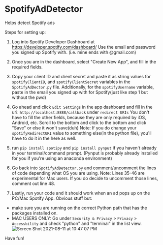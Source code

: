 # SpotifyAdDetector
Helps detect Spotify ads

Steps for setting up: 
1. Log into Spotify Developer Dashboard at https://developer.spotify.com/dashboard/
Use the email and password you signed up Spotify with. (i.e. mine ends with @gmail.com)

2. Once you are in the dashboard, select "Create New App", and fill in the required fields.

3. Copy your client ID and client secret and paste it as string values for `spotifyClientID`, and `spotifyClientSecret` variables in the `SpotifyAdDector.py` file.
Additionally, for the `spotifyUsername` variable, paste in the email you signed up with for Spotify(just like step 1 but without the pwd)

4. Go ahead and click `Edit Settings` in the app dashboard and fill in the uri: `http://localhost:8888/callback` under `redirect URIs` 
You don't have to fill the other fields, because they are only required by iOS, Android, etc.
Scroll to the bottom and click to the bottom and click "Save" or else it won't save(duh)
  Note: If you do change your `spotifyRedirectURI` value to something else(in the python file), you'll have to do it in the here as well.

5. run `pip install spotipy` and `pip install pynput` if you haven't already in your terminal/command prompt. (Pynput is probably already installed for you if        you're using an anaconda environment)

6. Go back into `SpotifyAdDetector.py` and comment/uncomment the lines of code depending what OS you are using.
  Note: Lines 35-46 are experimental for Mac users. If you do decide to uncomment those lines, comment out line 48.  
  
7. Lastly, run your code and it should work when an ad pops up on the PC/Mac Spotify App. 
Obvious stuff but: 
  - make sure you are running on the correct Python path that has the packages installed on.
  - MAC USERS ONLY: Go under `Security & Privacy` > `Privacy` > `Accessbility` and check "python" and "terminal" in the list view. 
![Screen Shot 2021-08-11 at 10 47 07 PM](https://user-images.githubusercontent.com/63611619/129144558-03cb70b8-0b5c-4f06-bef4-2fb5356471a8.png)

Have fun!
